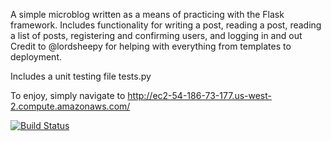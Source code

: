 A simple microblog written as a means of practicing with the Flask framework.
Includes functionality for writing a post, reading a post, reading a list of posts, registering and confirming users, and logging in and out
Credit to @lordsheepy for helping with everything from templates to deployment.

Includes a unit testing file tests.py

To enjoy, simply navigate to http://ec2-54-186-73-177.us-west-2.compute.amazonaws.com/

[![Build Status](https://travis-ci.org/markcharyk/flask-microblog.png?branch=master)](https://travis-ci.org/markcharyk/flask-microblog)